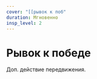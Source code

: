```yaml
---
cover: "[[рывок к поб"
duration: Мгновенно
insp_level: 2
---
```

# Рывок к победе

Доп. действие передвижения.
